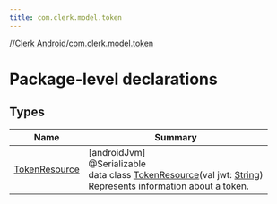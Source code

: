 ```yaml
---
title: com.clerk.model.token
---
```

//[Clerk Android](../../index.html)/[com.clerk.model.token](index.html)



# Package-level declarations



## Types


| Name | Summary |
|---|---|
| [TokenResource](-token-resource/index.html) | [androidJvm]<br>@Serializable<br>data class [TokenResource](-token-resource/index.html)(val jwt: [String](https://kotlinlang.org/api/latest/jvm/stdlib/kotlin-stdlib/kotlin/-string/index.html))<br>Represents information about a token. |

